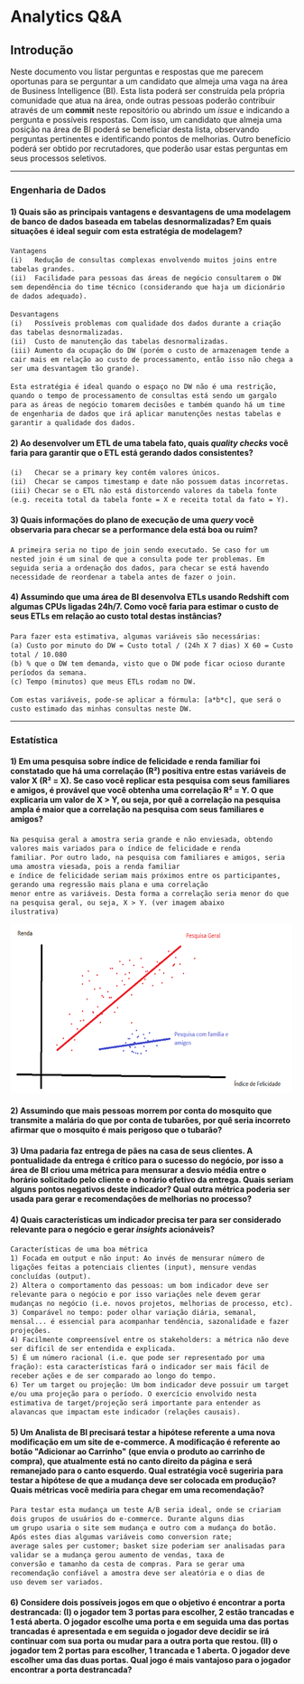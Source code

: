 # Analytics Q&A

## Introdução

Neste documento vou listar perguntas e respostas que me parecem oportunas para se
perguntar a um candidato que almeja uma vaga na área de Business Intelligence (BI).
Esta lista poderá ser construída pela própria comunidade que atua na área,
onde outras pessoas poderão contribuir através de um **commit** neste repositório ou
abrindo um *issue* e indicando a pergunta e possíveis respostas. Com isso, um candidato que
almeja uma posição na área de BI poderá se beneficiar desta lista, observando
perguntas pertinentes e identificando pontos de melhorias. Outro benefício poderá ser
obtido por recrutadores, que poderão usar estas perguntas em seus processos seletivos.

--------------------------------------------------------------------------------------------

### Engenharia de Dados

#### 1) Quais são as principais vantagens e desvantagens de uma modelagem de banco de dados baseada em tabelas desnormalizadas? Em quais situações é ideal seguir com esta estratégia de modelagem?

```
Vantagens
(i)   Redução de consultas complexas envolvendo muitos joins entre tabelas grandes.
(ii)  Facilidade para pessoas das áreas de negócio consultarem o DW sem dependência do time técnico (considerando que haja um dicionário de dados adequado).

Desvantagens
(i)   Possíveis problemas com qualidade dos dados durante a criação das tabelas desnormalizadas.
(ii)  Custo de manutenção das tabelas desnormalizadas.
(iii) Aumento da ocupação do DW (porém o custo de armazenagem tende a cair mais em relação ao custo de processamento, então isso não chega a ser uma desvantagem tão grande).

Esta estratégia é ideal quando o espaço no DW não é uma restrição, quando o tempo de processamento de consultas está sendo um gargalo para as áreas de negócio tomarem decisões e também quando há um time de engenharia de dados que irá aplicar manutenções nestas tabelas e garantir a qualidade dos dados.
```

#### 2) Ao desenvolver um ETL de uma tabela fato, quais *quality checks* você faria para garantir que o ETL está gerando dados consistentes?

```
(i)   Checar se a primary key contêm valores únicos.
(ii)  Checar se campos timestamp e date não possuem datas incorretas.
(iii) Checar se o ETL não está distorcendo valores da tabela fonte (e.g. receita total da tabela fonte = X e receita total da fato = Y).
```

#### 3) Quais informações do plano de execução de uma *query* você observaria para checar se a performance dela está boa ou ruim?

```
A primeira seria no tipo de join sendo executado. Se caso for um nested join é um sinal de que a consulta pode ter problemas. Em seguida seria a ordenação dos dados, para checar se está havendo necessidade de reordenar a tabela antes de fazer o join.
```

#### 4) Assumindo que uma área de BI desenvolva ETLs usando Redshift com algumas CPUs ligadas 24h/7. Como você faria para estimar o custo de seus ETLs em relação ao custo total destas instâncias?

```
Para fazer esta estimativa, algumas variáveis são necessárias:
(a) Custo por minuto do DW = Custo total / (24h X 7 dias) X 60 = Custo total / 10.080
(b) % que o DW tem demanda, visto que o DW pode ficar ocioso durante períodos da semana.
(c) Tempo (minutos) que meus ETLs rodam no DW.

Com estas variáveis, pode-se aplicar a fórmula: [a*b*c], que será o custo estimado das minhas consultas neste DW.
```

--------------------------------------------------------------------------------------------

### Estatística

#### 1) Em uma pesquisa sobre índice de felicidade e renda familiar foi constatado que há uma correlação (R²) positiva entre estas variáveis de valor X (R² = X). Se caso você replicar esta pesquisa com seus familiares e amigos, é provável que você obtenha uma correlação R² = Y. O que explicaria um valor de X > Y, ou seja, por quê a correlação na pesquisa ampla é maior que a correlação na pesquisa com seus familiares e amigos?

```
Na pesquisa geral a amostra seria grande e não enviesada, obtendo valores mais variados para o índice de felicidade e renda
familiar. Por outro lado, na pesquisa com familiares e amigos, seria uma amostra viesada, pois a renda familiar
e índice de felicidade seriam mais próximos entre os participantes, gerando uma regressão mais plana e uma correlação
menor entre as variáveis. Desta forma a correlação seria menor do que na pesquisa geral, ou seja, X > Y. (ver imagem abaixo
ilustrativa)
```

<img src="https://github.com/FranciscoPiccolo/franciscopiccolo.github.io/blob/master/Code%20Repository/03.analytics_qa_20211213/images/image_1.1.png" width="500" height="300" />

#### 2) Assumindo que mais pessoas morrem por conta do mosquito que transmite a malária do que por conta de tubarões, por quê seria incorreto afirmar que o mosquito é mais perigoso que o tubarão?

#### 3) Uma padaria faz entrega de pães na casa de seus clientes. A pontualidade da entrega é crítico para o sucesso do negócio, por isso a área de BI criou uma métrica para mensurar a desvio média entre o horário solicitado pelo cliente e o horário efetivo da entrega. Quais seriam alguns pontos negativos deste indicador? Qual outra métrica poderia ser usada para gerar e recomendações de melhorias no processo?

#### 4) Quais características um indicador precisa ter para ser considerado relevante para o negócio e gerar *insights* acionáveis?

```
Características de uma boa métrica
1) Focada em output e não input: Ao invés de mensurar número de ligações feitas a potenciais clientes (input), mensure vendas concluídas (output).
2) Altera o comportamento das pessoas: um bom indicador deve ser relevante para o negócio e por isso variações nele devem gerar mudanças no negócio (i.e. novos projetos, melhorias de processo, etc).
3) Comparável no tempo: poder olhar variação diária, semanal, mensal... é essencial para acompanhar tendência, sazonalidade e fazer projeções.
4) Facilmente compreensível entre os stakeholders: a métrica não deve ser difícil de ser entendida e explicada.
5) É um número racional (i.e. que pode ser representado por uma fração): esta características fará o indicador ser mais fácil de receber ações e de ser comparado ao longo do tempo.
6) Ter um target ou projeção: Um bom indicador deve possuir um target e/ou uma projeção para o período. O exercício envolvido nesta estimativa de target/projeção será importante para entender as alavancas que impactam este indicador (relações causais).
```

#### 5) Um Analista de BI precisará testar a hipótese referente a uma nova modificação em um site de e-commerce. A modificação é referente ao botão "Adicionar ao Carrinho" (que envia o produto ao carrinho de compra), que atualmente está no canto direito da página e será remanejado para o canto esquerdo. Qual estratégia você sugeriria para testar a hipótese de que a mudança deve ser colocada em produção? Quais métricas você mediria para chegar em uma recomendação?

```
Para testar esta mudança um teste A/B seria ideal, onde se criariam dois grupos de usuários do e-commerce. Durante alguns dias
um grupo usaria o site sem mudança e outro com a mudança do botão. Após estes dias algumas variáveis como conversion rate;
average sales per customer; basket size poderiam ser analisadas para validar se a mudança gerou aumento de vendas, taxa de
conversão e tamanho da cesta de compras. Para se gerar uma recomendação confiável a amostra deve ser aleatória e o dias de
uso devem ser variados.
```

#### 6) Considere dois possíveis jogos em que o objetivo é encontrar a porta destrancada: (I) o jogador tem 3 portas para escolher, 2 estão trancadas e 1 está aberta. O jogador escolhe uma porta e em seguida uma das portas trancadas é apresentada e em seguida o jogador deve decidir se irá continuar com sua porta ou mudar para a outra porta que restou. (II) o jogador tem 2 portas para escolher, 1 trancada e 1 aberta. O jogador deve escolher uma das duas portas. Qual jogo é mais vantajoso para o jogador encontrar a porta destrancada?
